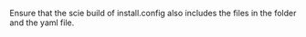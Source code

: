 Ensure that the scie build of install.config also includes the files in the folder and the yaml file.
